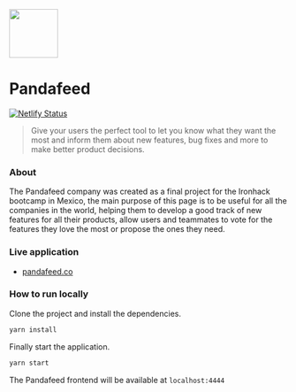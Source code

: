 <img src="https://pandafeed.co/logo.svg" width="88px"/>

# Pandafeed

[![Netlify Status](https://api.netlify.com/api/v1/badges/bf508e7c-1cc6-4447-a123-2778e3728449/deploy-status)](https://app.netlify.com/sites/pandafeed/deploys)

> Give your users the perfect tool to let you know what they want the most and inform them about new features, bug fixes and more to make better product decisions.

### About

The Pandafeed company was created as a final project for the Ironhack bootcamp in Mexico, the main purpose of this page is to be useful for all the companies in the world, helping them to develop a good track of new features for all their products, allow users and teammates to vote for the features they love the most or propose the ones they need.

### Live application

- [pandafeed.co](https://pandafeed.co)

### How to run locally

Clone the project and install the dependencies.

```sh 
yarn install
```

Finally start the application.

```sh
yarn start
```

The Pandafeed frontend will be available at `localhost:4444`